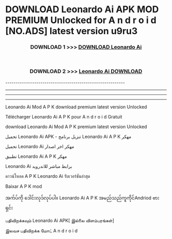 # DOWNLOAD Leonardo Ai  APK MOD PREMIUM Unlocked for A n d r o i d [NO.ADS] latest version u9ru3 



<div align="center">

<h3>DOWNLOAD 1 >>> <a href="https://getmod2.web.app/?judul=Leonardo Ai ">DOWNLOAD Leonardo Ai </a></h3><br>

<h3>DOWNLOAD 2 >>> <a href="https://getmod2.web.app/?judul=Leonardo Ai ">Leonardo Ai  DOWNLOAD </a></h3>

</div>
----------------------------------------------------------

----------------------------------------------------------

----------------------------------------------------------

----------------------------------------------------------

Leonardo Ai  Mod A P K download premium latest version Unlocked

Télécharger Leonardo Ai  A P K pour A n d r o i d Gratuit

download Leonardo Ai  Mod A P K premium latest version Unlocked

تحميل Leonardo Ai  APK - تنزيل برنامج Leonardo Ai  A P K مهكر

تحميل Leonardo Ai  مهكر اخر اصدار

تطبيق Leonardo Ai  A P K مهكر

Leonardo Ai  برابط مباشر للاندرويد

ดาวน์โหลด A P K Leonardo Ai  รับเวอร์ชันล่าสุด

Baixar A P K mod

အက်ပ်ကို ဒေါင်းလုဒ်လုပ်ပါ။ Leonardo Ai  A P K အမည်သည်ကူကိုင်Andriod ဗားရှင်း

பதிவிறக்கவும் Leonardo Ai  APK[ இல்லை விளம்பரங்கள்] 
 
இலவச பதிவிறக்க மோட் A n d r o i d



